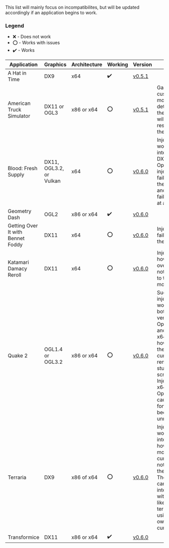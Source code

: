 This list will mainly focus on incompatibilites, but will be updated accordingly if an application begins to work.

### Legend
- :x: - Does not work
- :o: - Works with issues
- :heavy_check_mark: - Works

| Application | Graphics | Architecture | Working | Version | Notes |
|---|---|---|---|---|---|
| A Hat in Time | DX9 | x64 | :heavy_check_mark: | [v0.5.1][v0.5.1] | 
| American Truck Simulator | DX11 or OGL3 | x86 or x64 | :o: | [v0.5.1][v0.5.1] | Game uses custom mouse detection so the overlay will not respond to the mouse |
| Blood: Fresh Supply | DX11, OGL3.2, or Vulkan | x64 | :o: | [v0.6.0][v0.6.0] | Injects and works as intended on DX11. OpenGL3.2 injects, but fails to show the overlay, and Vulkan fails to inject at all.
| Geometry Dash | OGL2 | x86 or x64 | :heavy_check_mark: | [v0.6.0][v0.6.0] | 
| Getting Over It with Bennet Foddy | DX11 | x64 | :o: | [v0.6.0][v0.6.0] | Injects, but fails to show the ovelay.
| Katamari Damacy Reroll | DX11 | x64 | :o: | [v0.6.0][v0.6.0] | Injects, however the overlay will not respond to the mouse.
| Quake 2 | OGL1.4 or OGL3.2 | x86 or x64 | :o: | [v0.6.0][v0.6.0] | Successfully injects and works on both versions of OpenGL, and x86 and x64, however, the mouse cursor will remain stuck on screen. Injecting on x64 OpenGL1.4, causes the fonts to become unreadable.
| Terraria | DX9 | x86 of x64 | :o: | [v0.6.0][v0.6.0] | Injects and works as intended, however the mouse cursor will not show on the overlay. The overlay can still be interacted with. This is likely due to terraria using it's own custom cursor.
| Transformice | DX11 | x86 or x64 | :heavy_check_mark: | [v0.6.0][v0.6.0] | 

<!-- Quick links -->
[v0.3.0]: https://github.com/BttrDrgn/radio.garten/releases/tag/v0.3.0
[v0.4.0]: https://github.com/BttrDrgn/radio.garten/releases/tag/v0.4.0
[v0.5.0]: https://github.com/BttrDrgn/radio.garten/releases/tag/v0.5.0
[v0.5.1]: https://github.com/BttrDrgn/radio.garten/releases/tag/v0.5.1
[v0.6.0]: https://github.com/BttrDrgn/radio.garten/releases/tag/v0.6.0
